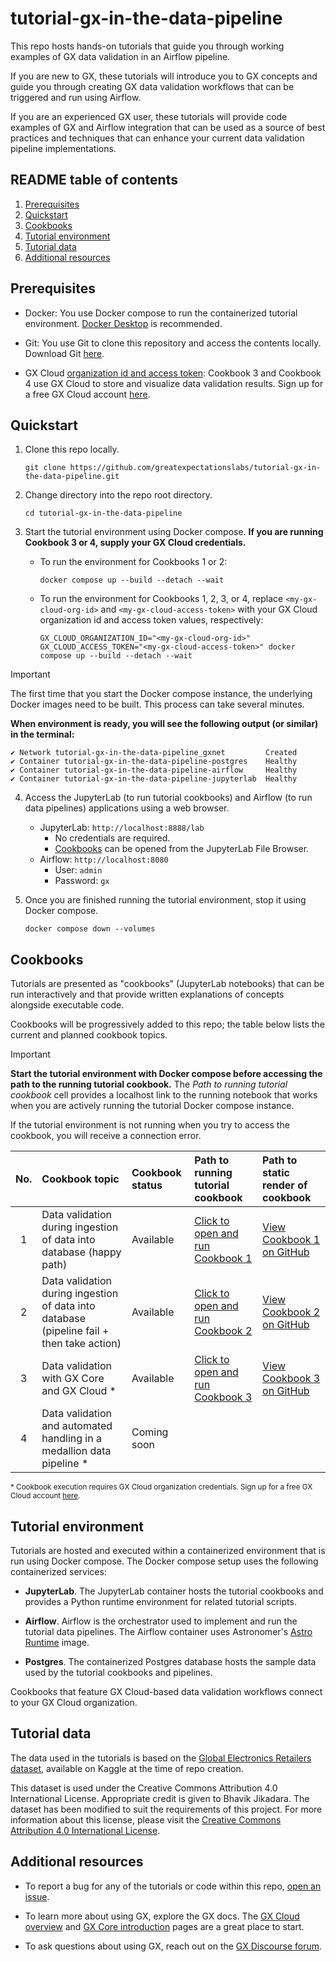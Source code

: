 # tutorial-gx-in-the-data-pipeline
This repo hosts hands-on tutorials that guide you through working examples of GX data validation in an Airflow pipeline.

If you are new to GX, these tutorials will introduce you to GX concepts and guide you through creating GX data validation workflows that can be triggered and run using Airflow.

If you are an experienced GX user, these tutorials will provide code examples of GX and Airflow integration that can be used as a source of best practices and techniques that can enhance your current data validation pipeline implementations.

## README table of contents
1. [Prerequisites](#prerequisites)
1. [Quickstart](#quickstart)
1. [Cookbooks](#cookbooks)
1. [Tutorial environment](#tutorial-environment)
1. [Tutorial data](#tutorial-data)
1. [Additional resources](#additional-resources)

## Prerequisites
* Docker: You use Docker compose to run the containerized tutorial environment. [Docker Desktop](https://www.docker.com/products/docker-desktop/) is recommended.

* Git: You use Git to clone this repository and access the contents locally. Download Git [here](https://git-scm.com/downloads).

* GX Cloud [organization id and access token](https://docs.greatexpectations.io/docs/cloud/connect/connect_python#get-your-user-access-token-and-organization-id): Cookbook 3 and Cookbook 4 use GX Cloud to store and visualize data validation results. Sign up for a free GX Cloud account [here](https://hubs.ly/Q02TyCZS0).


## Quickstart
1. Clone this repo locally.
    ```
    git clone https://github.com/greatexpectationslabs/tutorial-gx-in-the-data-pipeline.git
    ```

2. Change directory into the repo root directory.
   ```
   cd tutorial-gx-in-the-data-pipeline
   ```

3. Start the tutorial environment using Docker compose. **If you are running Cookbook 3 or 4, supply your GX Cloud credentials.**

   * To run the environment for Cookbooks 1 or 2:
      ```
      docker compose up --build --detach --wait
      ```

   * To run the environment for Cookbooks 1, 2, 3, or 4, replace `<my-gx-cloud-org-id>` and `<my-gx-cloud-access-token>` with your GX Cloud organization id and access token values, respectively:
      ```
      GX_CLOUD_ORGANIZATION_ID="<my-gx-cloud-org-id>" GX_CLOUD_ACCESS_TOKEN="<my-gx-cloud-access-token>" docker compose up --build --detach --wait
      ```

> [!IMPORTANT]
> The first time that you start the Docker compose instance, the underlying Docker images need to be built. This process can take several minutes.
>
> **When environment is ready, you will see the following output (or similar) in the terminal:**
>
>```
>✔ Network tutorial-gx-in-the-data-pipeline_gxnet         Created
>✔ Container tutorial-gx-in-the-data-pipeline-postgres    Healthy
>✔ Container tutorial-gx-in-the-data-pipeline-airflow     Healthy
>✔ Container tutorial-gx-in-the-data-pipeline-jupyterlab  Healthy
>```

4. Access the JupyterLab (to run tutorial cookbooks) and Airflow (to run data pipelines) applications using a web browser.
   * JupyterLab: `http://localhost:8888/lab`
     * No credentials are required.
     * [Cookbooks](#cookbooks) can be opened from the JupyterLab File Browser.
   * Airflow: `http://localhost:8080`
     * User: `admin`
     * Password: `gx`

5. Once you are finished running the tutorial environment, stop it using Docker compose.
   ```
   docker compose down --volumes
   ```

## Cookbooks

Tutorials are presented as "cookbooks" (JupyterLab notebooks) that can be run interactively and that provide written explanations of concepts alongside executable code.

Cookbooks will be progressively added to this repo; the table below lists the current and planned cookbook topics.

> [!IMPORTANT]
> **Start the tutorial environment with Docker compose before accessing the path to the running tutorial cookbook.** The *Path to running tutorial cookbook* cell provides a localhost link to the running notebook that works when you are actively running the tutorial Docker compose instance.
>
> If the tutorial environment is not running when you try to access the cookbook, you will receive a connection error.

| No. | Cookbook topic | Cookbook status | Path to running tutorial cookbook | Path to static render of cookbook |
| :--: | :-- | :-- | :-- | :-- |
| 1 | Data validation during ingestion of data into database (happy path) | Available | [Click to open and run Cookbook 1](http://localhost:8888/lab/tree/Cookbook_1_Validate_data_during_ingestion_happy_path.ipynb) | [View Cookbook 1 on GitHub](cookbooks/Cookbook_1_Validate_data_during_ingestion_happy_path.ipynb) |
| 2 | Data validation during ingestion of data into database (pipeline fail + then take action) | Available | [Click to open and run Cookbook 2](http://localhost:8888/lab/tree/Cookbook_2_Validate_data_during_ingestion_take_action_on_failures.ipynb) | [View Cookbook 2 on GitHub](cookbooks/Cookbook_2_Validate_data_during_ingestion_take_action_on_failures.ipynb) |
| 3 | Data validation with GX Core and GX Cloud \* | Available | [Click to open and run Cookbook 3](http://localhost:8888/lab/tree/Cookbook_3_Validate_data_with_GX_Core_and_Cloud.ipynb) | [View Cookbook 3 on GitHub](cookbooks/Cookbook_3_Validate_data_with_GX_Core_and_Cloud.ipynb) |
 | 4 | Data validation and automated handling in a medallion data pipeline \* | Coming soon | | |

<sup>\* Cookbook execution requires GX Cloud organization credentials. Sign up for a free GX Cloud account [here](https://hubs.ly/Q02TyCZS0).</sup>

## Tutorial environment
Tutorials are hosted and executed within a containerized environment that is run using Docker compose. The Docker compose setup uses the following containerized services:

* **JupyterLab**. The JupyterLab container hosts the tutorial cookbooks and provides a Python runtime environment for related tutorial scripts.

* **Airflow**. Airflow is the orchestrator used to implement and run the tutorial data pipelines. The Airflow container uses Astronomer's [Astro Runtime](https://www.astronomer.io/docs/astro/runtime-image-architecture#image-types) image.

* **Postgres**. The containerized Postgres database hosts the sample data used by the tutorial cookbooks and pipelines.

Cookbooks that feature GX Cloud-based data validation workflows connect to your GX Cloud organization.

## Tutorial data

The data used in the tutorials is based on the [Global Electronics Retailers
dataset](https://www.kaggle.com/datasets/bhavikjikadara/global-electronics-retailers/data), available on Kaggle at the time of repo creation.

This dataset is used under the Creative Commons Attribution 4.0 International License. Appropriate credit is given to Bhavik Jikadara. The dataset has been modified to suit the requirements of this project. For more information about this license, please visit the [Creative Commons Attribution 4.0 International License](https://creativecommons.org/licenses/by/4.0/).

## Additional resources

* To report a bug for any of the tutorials or code within this repo, [open an issue](https://github.com/greatexpectationslabs/tutorial-gx-in-the-data-pipeline/issues/new).

* To learn more about using GX, explore the GX docs. The [GX Cloud overview](https://docs.greatexpectations.io/docs/cloud/overview/gx_cloud_overview) and [GX Core introduction](https://docs.greatexpectations.io/docs/core/introduction/) pages are a great place to start.

* To ask questions about using GX, reach out on the [GX Discourse forum](https://discourse.greatexpectations.io/).
